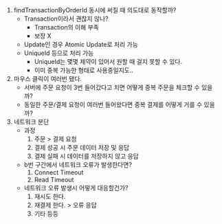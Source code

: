 1. findTransactionByOrderId 동시에 써질 때 의도대로 동작할까?
    - Transaction이라서 괜찮지 않나?
        - Transaction의 이해 부족
        - 보장 X
    - Update인 경우 Atomic Update로 처리 가능
    - UniqueId 등으로 처리 가능
        - UniqueId는 몇몇 제약이 있어서 원할 때 걸지 못할 수 있다.
        - 이미 중복 가능한 형태로 사용중일지도..
2. 마우스 클릭이 여러번 됐다.
    - 서버에 주문 요청이 3번 들어갔다고 치면 어떻게 중복 주문을 체크할 수 있을까?
    - 동일한 주문/결제 요청이 여러번 들어왔다면 중복 결제를 어떻게 거를 수 있을까?
3. 네트워크 분단
    - 과정
        1. 주문 > 결제 요청
        2. 결제 성공 시 주문 데이터 저장 및 응답
        3. 결제 실패 시 데이터를 저장하지 않고 응답
    - b번 구간에서 네트워크 오류가 발생한다면?
        1. Connect Timeout
        2. Read Timeout
    - 네트워크 오류 발생시 어떻게 대응할건가?
        1. 재시도 한다.
        2. 재결제 한다. > 오류 응답
        3. 기타 등등



